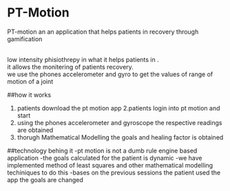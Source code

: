 # PT-Motion
PT-motion an an application that helps patients in recovery through gamification<br><br>

low intensity phisiothrepy in what it helps patients in .<br>
it allows the monitering of patients recovery.<br>
we use the phones accelerometer and gyro to get the values of range of motion of a joint<br> 

##how it works
1. patients download the pt motion app
2.patients login into pt motion and start 
3. using the phones accelerometer and gyroscope the respective readings are obtained
4. thorugh Mathematical Modelling the goals and healing factor is obtained

##technology behing it
-pt motion is not a dumb rule engine based application
-the goals calculated for the patient is dynamic
-we have implemented method of least squares and other mathematical modelling techiniques to do this
-bases on the previous sessions the patient used the app the goals are changed



